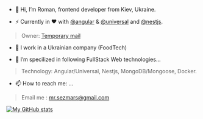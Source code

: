 - 👋 Hi, I’m Roman, frontend developer from Kiev, Ukraine.

- ⚡️ Currently in ❤️ with [@angular](https://github.com/angular) & [@universal](https://github.com/angular/universal) and [@nestjs](https://github.com/nestjs).
> Owner: [Temporary mail](https://email-tmp.com/)

- 🔭 I work in a Ukrainian company (FoodTech)

- 🌱 I’m specilized in following FullStack Web technologies...
> Technology: Angular/Universal, Nestjs, MongoDB/Mongoose, Docker.

- 📫 How to reach me: ...
> Email me : mr.sezmars@gmail.com

[![My GitHub stats](https://github-readme-stats.vercel.app/api?username=sezmars)](https://github.com/sezmars)
